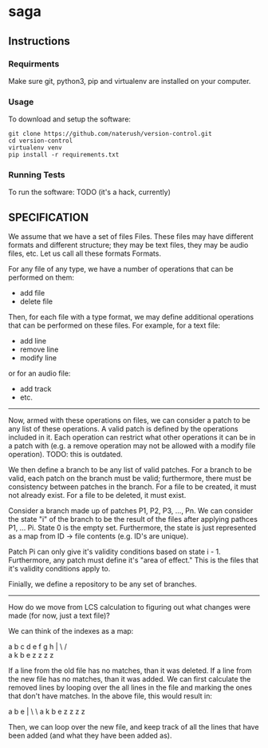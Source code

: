 # saga

## Instructions

### Requirments

Make sure git, python3, pip and virtualenv are installed on your computer. 

### Usage

To download and setup the software:

~~~~
git clone https://github.com/naterush/version-control.git
cd version-control
virtualenv venv
pip install -r requirements.txt
~~~~

### Running Tests

To run the software: TODO (it's a hack, currently)

## SPECIFICATION

We assume that we have a set of files Files. These files may have different formats and different structure; they may be text files, they may be audio files, etc. Let us call all these formats Formats.

For any file of any type, we have a number of operations that can be performed on them:
- add file
- delete file

Then, for each file with a type format, we may define additional operations that can be performed on these files. For example, for a text file:
- add line
- remove line
- modify line

or for an audio file:
- add track
- etc.

------

Now, armed with these operations on files, we can consider a patch to be any list of these operations. A valid patch is defined by the operations included in it. Each operation can restrict what other operations it can be in a patch with (e.g. a remove operation may not be allowed with a modify file operation). TODO: this is outdated.

We then define a branch to be any list of valid patches. For a branch to be valid, each patch on the branch must be valid; furthermore, there must be consistency between patches in the branch. For a file to be created, it must not already exist. For a file to be deleted, it must exist. 

Consider a branch made up of patches P1, P2, P3, ..., Pn. We can consider the state "i" of the branch to be the result of the files after applying pathces P1, ... Pi. State 0 is the empty set. Furthermore, the state is just represented as a map from ID -> file contents (e.g. ID's are unique).

Patch Pi can only give it's validity conditions based on state i - 1. Furthermore, any patch must define it's "area of effect." This is the files that it's validity conditions apply to.

Finially, we define a repository to be any set of branches.


-------

How do we move from LCS calculation to figuring out what changes were made (for now, just a text file)?

We can think of the indexes as a map:

a b c d e f g h
|  \   /      
a k b e z z z z

If a line from the old file has no matches, than it was deleted. If a line from the new file has no matches, than it was added. We can first calculate the removed lines by looping over the all lines in the file and marking the ones that don't have matches. In the above file, this would result in:

a b e
|  \ \ 
a k b e z z z z 

Then, we can loop over the new file, and keep track of all the lines that have been added (and what they have been added as).